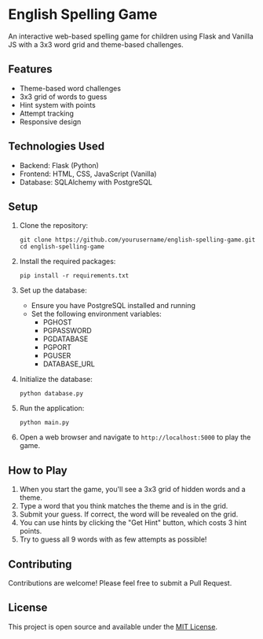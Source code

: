 # English Spelling Game

An interactive web-based spelling game for children using Flask and Vanilla JS with a 3x3 word grid and theme-based challenges.

## Features

- Theme-based word challenges
- 3x3 grid of words to guess
- Hint system with points
- Attempt tracking
- Responsive design

## Technologies Used

- Backend: Flask (Python)
- Frontend: HTML, CSS, JavaScript (Vanilla)
- Database: SQLAlchemy with PostgreSQL

## Setup

1. Clone the repository:
   ```
   git clone https://github.com/yourusername/english-spelling-game.git
   cd english-spelling-game
   ```

2. Install the required packages:
   ```
   pip install -r requirements.txt
   ```

3. Set up the database:
   - Ensure you have PostgreSQL installed and running
   - Set the following environment variables:
     - PGHOST
     - PGPASSWORD
     - PGDATABASE
     - PGPORT
     - PGUSER
     - DATABASE_URL

4. Initialize the database:
   ```
   python database.py
   ```

5. Run the application:
   ```
   python main.py
   ```

6. Open a web browser and navigate to `http://localhost:5000` to play the game.

## How to Play

1. When you start the game, you'll see a 3x3 grid of hidden words and a theme.
2. Type a word that you think matches the theme and is in the grid.
3. Submit your guess. If correct, the word will be revealed on the grid.
4. You can use hints by clicking the "Get Hint" button, which costs 3 hint points.
5. Try to guess all 9 words with as few attempts as possible!

## Contributing

Contributions are welcome! Please feel free to submit a Pull Request.

## License

This project is open source and available under the [MIT License](LICENSE).
